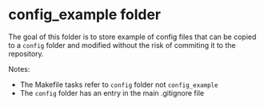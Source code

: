# config_example folder

The goal of this folder is to store example of config files that can be copied
to a `config` folder and modified without the risk of commiting it to the
repository.

Notes:

* The Makefile tasks refer to `config` folder not `config_example`
* The `config` folder has an entry in the main .gitignore file 
